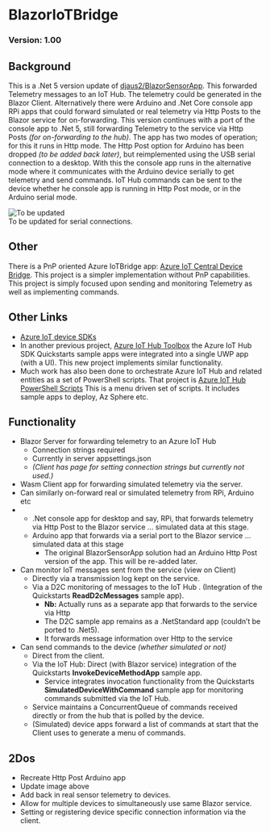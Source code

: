 # BlazorIoTBridge

### Version: 1.00

## Background
This is a  .Net 5 version update of
[djaus2/BlazorSensorApp](https://github.com/djaus2/SensorBlazor). This forwarded Telemetry messages to an IoT Hub. The telemetry could be generated in the Blazor Client. Alternatively there were Arduino and .Net Core console app RPi apps that could forward simulated or real telemetry via Http Posts to the Blazor service for on-forwarding. This version continues with a port of the console app to .Net 5, still forwarding Telemetry to the service via Http Posts _(for on-forwarding to the hub)_. The app has two modes of operation; for this it runs in Http mode. The Http Post option for Arduino has been dropped _(to be added back later)_, but reimplemented using the USB serial connection to a desktop. With this the console app runs in the alternative mode where it communicates with the Arduino device serially to get telemetry and send commands. IoT Hub commands can be sent to the device whether he console app is running in Http Post mode, or in the Arduino serial mode.  

![To be updated](https://davidjones.sportronics.com.au/media/6654cbce699ec4b61570f6fc308ef894_60.png)  
To be updated for serial connections.

## Other
There is a PnP oriented Azure IoTBridge app: [Azure IoT Central Device Bridge](https://github.com/Azure/iotc-device-bridge).  This project is a simpler implementation without PnP capabilities. This project is simply focused upon sending and monitoring Telemetry as well as implementing commands.

## Other Links
- [Azure IoT device SDKs](https://docs.microsoft.com/en-us/azure/iot-hub/iot-hub-devguide-sdks)
- In another previous project, [Azure IoT Hub Toolbox](https://github.com/djaus2/Azure.IoTHub.Toolbox) the Azure IoT Hub SDK Quickstarts sample apps were integrated into a single UWP app (with a UI). This new project implements similar functionality. 
- Much work has also been done to orchestrate Azure IoT Hub and related entities as a set of PowerShell scripts. That project is [Azure IoT Hub PowerShell Scripts](https://github.com/djaus2/az-iothub-ps) This is a menu driven set of scripts. It includes sample apps to deploy, Az Sphere etc.

## Functionality

-   Blazor Server for forwarding telemetry to an Azure IoT Hub
    -   Connection strings required
    -   Currently in server appsettings.json
    -   _(Client has page for setting connection strings but currently not used.)_
-   Wasm Client app for forwarding simulated telemetry via the server.
-   Can similarly on-forward real or simulated telemetry from RPi, Arduino etc
-   -   .Net console app for desktop and say, RPi, that forwards telemetry via Http Post
        to the Blazor service … simulated data at this stage.
    -   Arduino app that forwards via a serial port to the Blazor service …
        simulated data at this stage
        -   The original BlazorSensorApp solution had an Arduino Http Post
            version of the app. This will be re-added later.
-   Can monitor IoT messages sent from the service (view on Client)
    -   Directly via a transmission log kept on the service.
    -   Via a D2C monitoring of messages to the IoT Hub . (Integration of the
        Quickstarts **ReadD2cMessages** sample app).
        -   **Nb:** Actually runs as a separate app that forwards to the service
            via Http
        -   The D2C sample app remains as a .NetStandard app (couldn’t be ported
            to .Net5).
        -   It forwards message information over Http to the service
-   Can send commands to the device *(whether simulated or not)*
    -   Direct from the client.
    -   Via the IoT Hub: Direct (with Blazor service) integration of the
        Quickstarts **InvokeDeviceMethodApp** sample app.
        -   Service integrates invocation functionality from the Quickstarts
            **SimulatedDeviceWithCommand** sample app for monitoring commands
            submitted via the IoT Hub.
    -   Service maintains a ConcurrentQueue of commands received directly or
        from the hub that is polled by the device.
    -   (Simulated) device apps forward a list of commands at start that the
        Client uses to generate a menu of commands.
        
 ## 2Dos
 - Recreate Http Post Arduino app
 - Update image above
 - Add back in real sensor telemetry to devices.
 - Allow for multiple devices to simultaneously use same Blazor service.
 - Setting or registering device specific connection information via the client.
